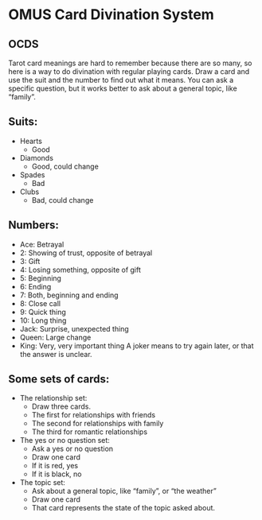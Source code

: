 # OMUS Card Divination System
## OCDS
Tarot card meanings are hard to remember because there are so many, so here is a way to do divination with regular playing cards. Draw a card and use the suit and the number to find out what it means. You can ask a specific question, but it works better to ask about a general topic, like “family”.
## Suits:
* Hearts
  * Good
* Diamonds
  * Good, could change
* Spades
  * Bad
* Clubs
  * Bad, could change
## Numbers:
* Ace: Betrayal
* 2: Showing of trust, opposite of betrayal
* 3: Gift
* 4: Losing something, opposite of gift
* 5: Beginning
* 6: Ending
* 7: Both, beginning and ending
* 8: Close call
* 9: Quick thing
* 10: Long thing
* Jack: Surprise, unexpected thing
* Queen: Large change
* King: Very, very important thing
A joker means to try again later, or that the answer is unclear.

## Some sets of cards:
* The relationship set:
  * Draw three cards.
  * The first for relationships with friends
  * The second for relationships with family
  * The third for romantic relationships
* The yes or no question set:
  * Ask a yes or no question
  * Draw one card
  * If it is red, yes
  * If it is black, no
* The topic set:
  * Ask about a general topic, like “family”, or “the weather”
  * Draw one card
  * That card represents the state of the topic asked about.
